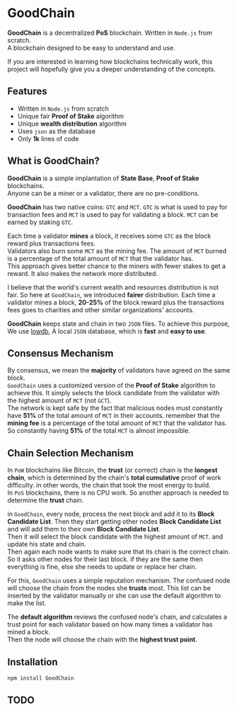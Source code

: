 # GoodChain

**GoodChain** is a decentralized **PoS** blockchain. Written in `Node.js` from scratch.  
A blockchain designed to be easy to understand and use.

If you are interested in learning how blockchains technically work, this project will hopefully give you a deeper understanding of the concepts.  
<!-- You can read my [`step-by-step tutorial`](./) article, on how to write this blockchain. -->

## Features

* Written in `Node.js` from scratch
* Unique fair **Proof of Stake** algorithm
* Unique **wealth distribution** algorithm
* Uses `json` as the database
* Only **1k** lines of code

## What is GoodChain?

**GoodChain** is a simple implantation of **State Base**, **Proof of Stake** blockchains.  
Anyone can be a miner or a validator, there are no pre-conditions.  

**GoodChain** has two native coins: `GTC` and `MCT`. `GTC` is what is used to pay for transaction fees and `MCT` is used to pay for validating a block. `MCT` can be earned by staking `GTC`.  

Each time a validator **mines** a block, it receives some `GTC` as the block reward plus transactions fees.  
Validators also burn some `MCT` as the mining fee. The amount of `MCT` burned is a percentage of the total amount of `MCT` that the validator has.  
This approach gives better chance to the miners with fewer stakes to get a reward. It also makes the network more distributed.  

I believe that the world's current wealth and resources distribution is not fair. So here at `GoodChain`, we introduced **fairer** distribution. Each time a validator mines a block, **20-25%** of the block reward plus the transactions fees goes to charities and other similar organizations' accounts.

**GoodChain**  keeps state and chain in two `JSON` files. To achieve this purpose, We use [lowdb](https://github.com/typicode/lowdb), A local `JSON` database, which is **fast** and **easy to use**.

## Consensus Mechanism

By consensus, we mean the **majority** of validators have agreed on the same block.  
`GoodChain` uses a customized version of the **Proof of Stake** algorithm to achieve this. It simply selects the block candidate from the validator with the highest amount of `MCT` (not `GCT`).  
The network is kept safe by the fact that malicious nodes must constantly have **51%** of the total amount of `MCT` in their accounts. remember that the **mining fee** is a percentage of the total amount of `MCT` that the validator has. So constantly having **51%** of the total `MCT` is almost impossible.

## Chain Selection Mechanism

In `PoW` blockchains like Bitcoin, the **trust** (or correct) chain is the **longest chain**, which is determined by the chain's **total cumulative** proof of work difficulty. in other words, the chain that took the most energy to build.  
In `PoS` blockchains, there is no CPU work. So another approach is needed to determine the **trust** chain.  

in `GoodChain`, every node, process the next block and add it to its **Block Candidate List**. Then they start getting other nodes **Block Candidate List** and will add them to their own **Block Candidate List**.  
Then it will select the block candidate with the highest amount of `MCT`. and update his state and chain.  
Then again each node wants to make sure that its chain is the correct chain. So it asks other nodes for their last block. if they are the same then everything is fine, else she needs to update or replace her chain.  

For this, `GoodChain` uses a simple reputation mechanism. The confused node will choose the chain from the nodes she **trusts** most.  This list can be inserted by the validator manually or she can use the default algorithm to make the list.  

The **default algorithm** reviews the confused node's chain, and calculates a trust point for each validator based on how many times a validator has mined a block.  
Then the node will choose the chain with the **highest trust point**.

## Installation

```bash
npm install GoodChain
```

## TODO
<!-- 
## Usage

## GoodChain's architecture

### Blocks

Each block contains:

* **transaction**
* Hash of the current block
* Hash of the previous block

### Transactions

## Glossary

### Candidate block

Each node has a `Candidate Blocks` list. Nodes add a Candidate block to the list only if it is has a valid signature. -->